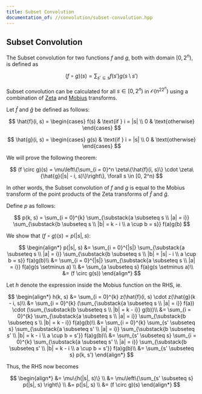 ```yaml
---
title: Subset Convolution
documentation_of: //convolution/subset-convolution.hpp
---
```


## Subset Convolution

The Subset convolution for two functions $f$ and $g$, both with domain $[0, 2^n)$, is defined as 

$$
(f \circ g)(s) = \sum_{s' \subseteq s} f(s')g(s \setminus s')
$$

Subset convolution can be calculated for all $s \in [0, 2^n)$ in $\mathcal{O}(n^22^n)$ using a combination of [Zeta](https://dutinmeow.github.io/library/convolution/zeta-transform.hpp) and [Mobius](https://dutinmeow.github.io/library/convolution/mobius-transform.hpp) transforms. 

Let $\hat{f}$ and $\hat{g}$ be defined as follows:

$$
\hat{f}(i, s) = \begin{cases} f(s) & \text{if } i = |s| \\ 0 & \text{otherwise} \end{cases}
$$

$$
\hat{g}(i, s) = \begin{cases} g(s) & \text{if } i = |s| \\ 0 & \text{otherwise} \end{cases}
$$

We will prove the following theorem:

$$
(f \circ g)(s) = \mu\left\{\sum_{i = 0}^n \zeta\{\hat{f}(i, s)\} \cdot \zeta\{\hat{g}(|s| - i, s)\}\right\}, \forall s \in [0, 2^n)
$$

In other words, the Subset convolution of $f$ and $g$ is equal to the Mobius transform of the point products of the Zeta transforms of $\hat{f}$ and $\hat{g}$. 

Define $p$ as follows:

$$
p(k, s) = \sum_{i = 0}^{k} \sum_{\substack{a \subseteq s \\ |a| = i}} \sum_{\substack{b \subseteq s \\ |b| = k - i \\ a \cup b = s}} f(a)g(b)
$$

We show that $(f \circ g)(s) = p(\lvert s \rvert, s)$:

$$
\begin{align*} 
p(|s|, s) &= \sum_{i = 0}^{|s|} \sum_{\substack{a \subseteq s \\ |a| = i}} \sum_{\substack{b \subseteq s \\ |b| = |s| - i \\ a \cup b = s}} f(a)g(b)\\ 
&= \sum_{i = 0}^{|s|} \sum_{\substack{a \subseteq s \\ |a| = i}} f(a)g(s \setminus a) \\ 
&= \sum_{a \subseteq s} f(a)g(s \setminus a)\\ 
&= (f \circ g(s)) 
\end{align*}
$$

Let $h$ denote the expression inside the Mobius function on the RHS, ie. 

$$
\begin{align*} 
h(k, s) &= \sum_{i = 0}^{k} z(\hat{f}(i, s) \cdot z(\hat{g}(k - i, s)\\ 
&= \sum_{i = 0}^{k} (\sum_{\substack{a \subseteq s \\ |a| = i}} f(a)) \cdot (\sum_{\substack{b \subseteq s \\ |b| = k - i}} g(b))\\
&= \sum_{i = 0}^{k} \sum_{\substack{a \subseteq s \\ |a| = i}} \sum_{\substack{b \subseteq s \\ |b| = k - i}} f(a)g(b)\\ 
&= \sum_{i = 0}^{k} \sum_{s' \subseteq s} \sum_{\substack{a \subseteq s' \\ |a| = i}} \sum_{\substack{b \subseteq s' \\ |b| = k - i \\ a \cup b = s'}} f(a)g(b)\\ 
&= \sum_{s' \subseteq s} \sum_{i = 0}^{k} \sum_{\substack{a \subseteq s' \\ |a| = i}} \sum_{\substack{b \subseteq s' \\ |b| = k - i \\ a \cup b = s'}} f(a)g(b)\\ 
&= \sum_{s' \subseteq s} p(k, s') \end{align*}
$$

Thus, the RHS now becomes

$$
\begin{align*}
&= \mu\{h(|s|, s)\} \\
&= \mu\left\{\sum_{s' \subseteq s} p(|s|, s) \right\} \\
&= p(|s|, s) \\
&= (f \circ g)(s)
\end{align*}
$$